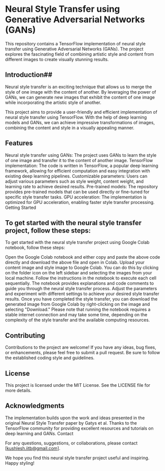 # Neural Style Transfer using Generative Adversarial Networks (GANs) #

This repository contains a TensorFlow implementation of neural style transfer using Generative Adversarial Networks (GANs). The project explores the fascinating field of combining artistic style and content from different images to create visually stunning results.

## Introduction##

Neural style transfer is an exciting technique that allows us to merge the style of one image with the content of another. By leveraging the power of GANs, we can generate new images that exhibit the content of one image while incorporating the artistic style of another.

This project aims to provide a user-friendly and efficient implementation of neural style transfer using TensorFlow. With the help of deep learning models and GANs, we can achieve impressive transformations of images, combining the content and style in a visually appealing manner.

## Features ##

Neural style transfer using GANs: The project uses GANs to learn the style of one image and transfer it to the content of another image.
TensorFlow implementation: The code is written in TensorFlow, a popular deep learning framework, allowing for efficient computation and easy integration with existing deep learning pipelines.
Customizable parameters: Users can adjust various parameters such as style weight, content weight, and learning rate to achieve desired results.
Pre-trained models: The repository provides pre-trained models that can be used directly or fine-tuned for specific style transfer tasks.
GPU acceleration: The implementation is optimized for GPU acceleration, enabling faster style transfer processing.
Getting Started

## To get started with the neural style transfer project, follow these steps: ##

To get started with the neural style transfer project using Google Colab notebook, follow these steps:

Open the Google Colab notebook and either copy and paste the above code directly and download the above file and open in Colab.
Upload your content image and style image to Google Colab. You can do this by clicking on the folder icon on the left sidebar and selecting the images from your local machine.
Follow the instructions in the notebook to execute each cell sequentially. The notebook provides explanations and code comments to guide you through the neural style transfer process.
Adjust the parameters and experiment with different settings to achieve your desired style transfer results.
Once you have completed the style transfer, you can download the generated image from Google Colab by right-clicking on the image and selecting "Download."
Please note that running the notebook requires a stable internet connection and may take some time, depending on the complexity of the style transfer and the available computing resources.

## Contributing ##

Contributions to the project are welcome! If you have any ideas, bug fixes, or enhancements, please feel free to submit a pull request. Be sure to follow the established coding style and guidelines.

## License ##

This project is licensed under the MIT License. See the LICENSE file for more details.

## Acknowledgments ##

The implementation builds upon the work and ideas presented in the original Neural Style Transfer paper by Gatys et al.
Thanks to the TensorFlow community for providing excellent resources and tutorials on deep learning and GANs.
Contact

For any questions, suggestions, or collaborations, please contact [kushlesh.iitb@gmail.com].

We hope you find this neural style transfer project useful and inspiring. Happy styling!
